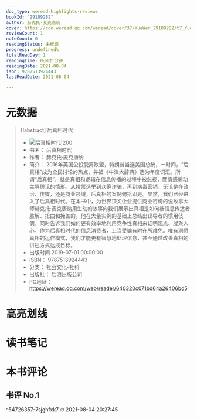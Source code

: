 ```yaml
---
doc_type: weread-highlights-reviews
bookId: "29189282"
author: 赫克托·麦克唐纳
cover: https://cdn.weread.qq.com/weread/cover/37/YueWen_29189282/t7_YueWen_29189282.jpg
reviewCount: 1
noteCount: 0
readingStatus: 未标记
progress: undefined%
totalReadDay: 1
readingTime: 0小时1分钟
readingDate: 2021-08-04
isbn: 9787513924443
lastReadDate: 2021-08-04

---
```

# 元数据
> [!abstract] 后真相时代
> - ![ 后真相时代|200](https://cdn.weread.qq.com/weread/cover/37/YueWen_29189282/t7_YueWen_29189282.jpg)
> - 书名： 后真相时代
> - 作者： 赫克托·麦克唐纳
> - 简介： 2016年英国公投脱离欧盟，特朗普当选美国总统，一时间，“后真相”成为全民讨论的热点，并被《牛津大辞典》选为年度词汇。所谓“后真相”，就是真相和逻辑在信息传播的过程中被忽视，而情感煽动主导舆论的情形。从投票选举到众筹诈骗，再到病毒营销，无论是在政治、传媒，还是商业领域，后真相的案例俯拾即是。显然，我们已经进入了后真相时代。在本书中，为世界顶尖企业提供商业咨询的说故事大师赫克托·麦克唐纳用生动的故事向我们展示出真相是如何被信息传达者肢解、扭曲和掩盖的。他在大量实例的基础上总结出误导者的惯用伎俩，同时告诉我们如何更有效率地利用竞争性真相来证明观点、凝聚人心。作为后真相时代的信息消费者，上当受骗有时在所难免。唯有洞悉真相的运作模式，我们才能更有智慧地处理信息，甚至通过改善真相的讲述方式达成目标。
> - 出版时间 2019-07-01 00:00:00
> - ISBN： 9787513924443
> - 分类： 社会文化-社科
> - 出版社： 后浪出版公司
> - PC地址：https://weread.qq.com/web/reader/640320c071bd64a26406bd5

# 高亮划线

# 读书笔记

# 本书评论

## 书评 No.1 
 ^54726357-7sjghfxk7
⏱ 2021-08-04 20:27:45
